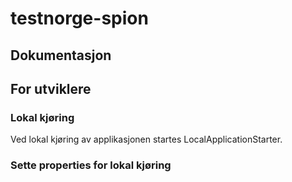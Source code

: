 # testnorge-spion

## Dokumentasjon

## For utviklere

### Lokal kjøring
Ved lokal kjøring av applikasjonen startes LocalApplicationStarter.

### Sette properties for lokal kjøring
